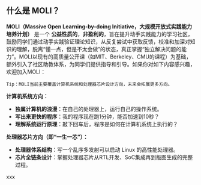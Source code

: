 ## **什么是 MOLI？**

**MOLI（Massive Open Learning-by-doing Initiative，大规模开放式实践能力培养计划）** 是一个 **公益性质的**，**非盈利的**，旨在提升动手实践能力的学习社区，鼓励同学们通过动手实践验证理论知识，从反复尝试中获取反馈，校准和加深对知识的理解，脱离“懂一点，但是不太会做”的状态，真正掌握“独立解决问题的能力”。MOLI以现有的高质量公开课（如MIT、Berkeley、CMU的课程）为基础，额外引入了社区助教体系，为同学们提供指导和引导。如果你对如下内容感兴趣，欢迎加入MOLI：

    Tip：MOLI当前主要覆盖计算机系统和处理器芯片设计方向，未来会拓展更多方向。

**计算机系统方向：** 

* **独属计算机的浪漫**：在自己的处理器上，运行自己的操作系统。
* **写出来更快的程序**：我的程序现在跑1分钟，能否加速到10秒？
* **理解系统运行原理**：敲下回车后，程序是如何在计算机系统上执行的？

**处理器芯片方向（即“一生一芯”）：**

* **处理器体系结构**：写一个乱序多发射可以启动 Linux 的高性能处理器。
* **芯片全链条设计**：掌握处理器芯片从RTL开发、SoC集成再到版图生成的完整过程。

xxx
